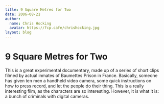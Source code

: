 ```yaml
---
title: 9 Square Metres for Two
date: 2006-08-21
author:
  name: Chris Hocking
  avatar: https://fcp.cafe/chrishocking.jpg
layout: blog
---
```

# 9 Square Metres for Two

This is a great experimental documentary, made up of a series of short clips filmed by actual inmates of Baumettes Prison in France. Basically, someone has given ten men a handheld video camera, some quick instructions on how to press record, and let the people do their thing. This is a really interesting film, as the characters are so interesting. However, it is what it is: a bunch of criminals with digital cameras.